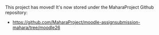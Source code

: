 This project has moved! It's now stored under the MaharaProject Github repository:

* https://github.com/MaharaProject/moodle-assignsubmission-mahara/tree/moodle26
